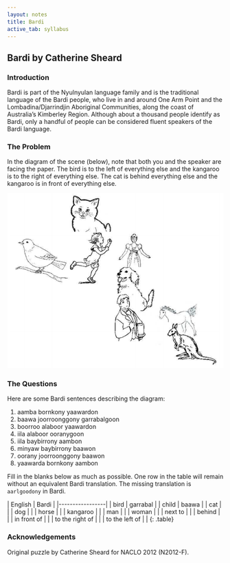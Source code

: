 ```yaml
---
layout: notes
title: Bardi
active_tab: syllabus
---
```


## Bardi <span class="text-muted">by Catherine Sheard</span>

### Introduction

Bardi is part of the Nyulnyulan language family and is the traditional language of the Bardi people, who
live in and around One Arm Point and the Lombadina/Djarrindjin Aboriginal Communities, along the coast of
Australia’s Kimberley Region. Although about a thousand people identify as Bardi, only a handful of people
can be considered fluent speakers of the Bardi language. 

### The Problem

In the diagram of the scene (below), note that both you and the speaker are facing the paper. The bird is to
the left of everything else and the kangaroo is to the right of everything else. The cat is behind everything
else and the kangaroo is in front of everything else. 

![Bardi picture](../img/bardi1.png 'Bardi picture')

### The Questions

Here are some Bardi sentences describing the diagram:

1. aamba bornkony yaawardon
1. baawa joorroonggony garrabalgoon
1. boorroo alaboor yaawardon
1. iila alaboor ooranygoon
1. iila baybirrony aambon
1. minyaw baybirrony baawon
1. oorany joorroonggony baawon
1. yaawarda bornkony aambon

Fill in the blanks below as much as possible. One row in the table will remain without an equivalent Bardi translation.
The missing translation is `aarlgoodony` in Bardi.


| English | Bardi | 
|-----------------|
| bird | garrabal |
| child | baawa |
| cat | |
| dog | |
| horse | |
| kangaroo | |
| man | |
| woman | |
| next to | |
| behind | |
| in front of | |
| to the right of | |
| to the left of | |
{: .table}

### Acknowledgements

Original puzzle by Catherine Sheard for NACLO 2012 (N2012-F).
